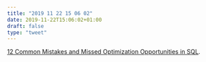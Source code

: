 ```yaml
---
title: "2019 11 22 15 06 02"
date: 2019-11-22T15:06:02+01:00
draft: false
type: "tweet"
---
```

[12 Common Mistakes and Missed Optimization Opportunities in SQL](https://hakibenita.com/sql-dos-and-donts).
